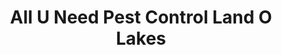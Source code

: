 ---
title: "All U Need Pest Control Land O Lakes"
url: /land-o-lakes/all-u-need-pest-control-land-o-lakes/
shop: agrarian
---